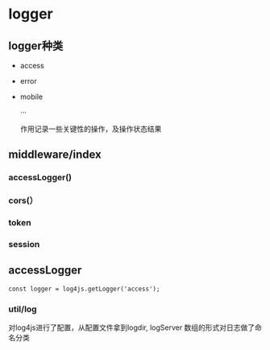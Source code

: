 # logger

## logger种类

* access
* error
* mobile

  ···

  作用记录一些关键性的操作，及操作状态结果

## middleware/index

### accessLogger\(\)

### cors\(）

### token

### session

## accessLogger

```text
const logger = log4js.getLogger('access');
```

### util/log

对log4js进行了配置，从配置文件拿到logdir, logServer 数组的形式对日志做了命名分类

